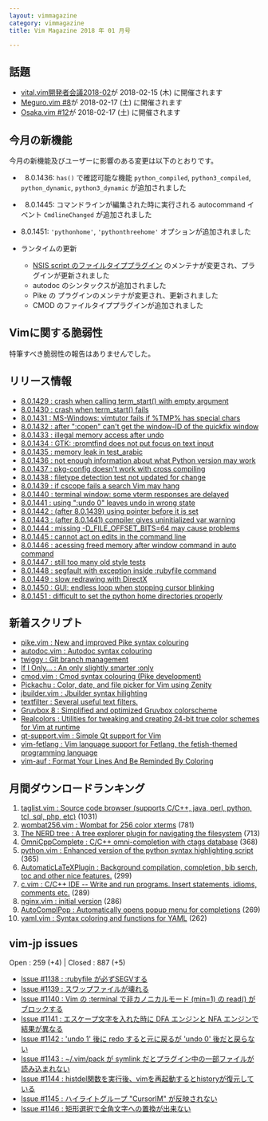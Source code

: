 ```yaml
---
layout: vimmagazine
category: vimmagazine
title: Vim Magazine 2018 年 01 月号

---
```

## 話題

*   [vital.vim開発者会議2018-02](https://fablicvim.connpass.com/event/74842/)が 2018-02-15 (木) に開催されます
*   [Meguro.vim #8](https://megurovim.connpass.com/event/76881/)が 2018-02-17 (土) に開催されます
*   [Osaka.vim #12](https://osaka-vim.connpass.com/event/77504/)が 2018-02-17 (土) に開催されます

## 今月の新機能

今月の新機能及びユーザーに影響のある変更は以下のとおりです。

*   8.0.1436: `has()` で確認可能な機能 `python_compiled`, `python3_compiled`, `python_dynamic`, `python3_dynamic` が追加されました
*   8.0.1445: コマンドラインが編集された時に実行される autocommand イベント `CmdlineChanged` が追加されました
*   8.0.1451: `'pythonhome'`, `'pythonthreehome'` オプションが追加されました

*   ランタイムの更新
    *   [NSIS script のファイルタイププラグイン](https://github.com/k-takata/vim-nsis) のメンテナが変更され、プラグインが更新されました
    *   autodoc のシンタックスが追加されました
    *   Pike の プラグインのメンテナが変更され、更新されました
    *   CMOD のファイルタイププラグインが追加されました

## Vimに関する脆弱性

特筆すべき脆弱性の報告はありませんでした。

## リリース情報

- [8.0.1429 : crash when calling term&#x5f;start() with empty argument](https://github.com/vim/vim/commit/ede35bbbd05306097bf3f4d603f2248ed1f4c5f1)
- [8.0.1430 : crash when term&#x5f;start() fails](https://github.com/vim/vim/commit/4aad53c36998c77ee119c6a46d002460876c2cbb)
- [8.0.1431 : MS-Windows: vimtutor fails if %TMP% has special chars](https://github.com/vim/vim/commit/0cbcd949e15ad95171e5b33881d3a30f17073dda)
- [8.0.1432 : after ":copen" can't get the window-ID of the quickfix window](https://github.com/vim/vim/commit/2ec364e94dbc080ccdf6c5dfc6f1653b5b7ded64)
- [8.0.1433 : illegal memory access after undo](https://github.com/vim/vim/commit/95dbcbea6d85a5b79d9617ab3863458fdf0217a0)
- [8.0.1434 : GTK: :promtfind does not put focus on text input](https://github.com/vim/vim/commit/d7823d5b7c32f73ca720373ea9c16b1b47f086df)
- [8.0.1435 : memory leak in test&#x5f;arabic](https://github.com/vim/vim/commit/501383236d203bacad758e82e47a07b877a3b63b)
- [8.0.1436 : not enough information about what Python version may work](https://github.com/vim/vim/commit/84b242c369a22b581c43de9de0152f0baedd71ab)
- [8.0.1437 : pkg-config doesn't work with cross compiling](https://github.com/vim/vim/commit/d6d304298a6b9842164a53e7be386d55d18ce79f)
- [8.0.1438 : filetype detection test not updated for change](https://github.com/vim/vim/commit/0479e910c423d71e2b96bc721feffad5808e767a)
- [8.0.1439 : if cscope fails a search Vim may hang](https://github.com/vim/vim/commit/1274d33493efb6250470a37b9f4432bb31e87d64)
- [8.0.1440 : terminal window: some vterm responses are delayed](https://github.com/vim/vim/commit/b50773c6df0bc2c9c2ab1afecc78083abc606de0)
- [8.0.1441 : using ":undo 0" leaves undo in wrong state](https://github.com/vim/vim/commit/ce46d934af35d0f774be7f996001db03cf0b894a)
- [8.0.1442 : (after 8.0.1439) using pointer before it is set](https://github.com/vim/vim/commit/a172b63ab8661019dba61285a738c8b6b55a33aa)
- [8.0.1443 : (after 8.0.1441) compiler gives uninitialized var warning](https://github.com/vim/vim/commit/059fd01021779ee369c1e55557275f6c349fda9e)
- [8.0.1444 : missing -D&#x5f;FILE&#x5f;OFFSET&#x5f;BITS=64 may cause problems](https://github.com/vim/vim/commit/ec0557f08b2660118eaedb94471e5ab0f87cf2a3)
- [8.0.1445 : cannot act on edits in the command line](https://github.com/vim/vim/commit/153b704e20f9c269450a7d3ea8cafcf942579ab7)
- [8.0.1446 : acessing freed memory after window command in auto command](https://github.com/vim/vim/commit/6f361c991221e96d5068c77b854967d997b1529b)
- [8.0.1447 : still too many old style tests](https://github.com/vim/vim/commit/cada78975eebc47f9b12de1a471639b5afd9ad2f)
- [8.0.1448 : segfault with exception inside :rubyfile command](https://github.com/vim/vim/commit/37badc898b8d167e11553b6d05908ffd35928a6e)
- [8.0.1449 : slow redrawing with DirectX](https://github.com/vim/vim/commit/a338adcf222b6a24e26ea5ae6a2ad27f914acb38)
- [8.0.1450 : GUI: endless loop when stopping cursor blinking](https://github.com/vim/vim/commit/1dd45fb4f3371f0256653b2186c8b4b3d26b3f41)
- [8.0.1451 : difficult to set the python home directories properly](https://github.com/vim/vim/commit/94073167e3aa8cbe18380e93a2fc8e8165438cc8)

## 新着スクリプト

- [pike.vim : New and improved Pike syntax colouring](https://vim.sourceforge.io/scripts/script.php?script_id=5640)
- [autodoc.vim : Autodoc syntax colouring](https://vim.sourceforge.io/scripts/script.php?script_id=5641)
- [twiggy : Git branch management](https://vim.sourceforge.io/scripts/script.php?script_id=5643)
- [If I Only... : An only slightly smarter :only](https://vim.sourceforge.io/scripts/script.php?script_id=5644)
- [cmod.vim : Cmod syntax colouring (Pike development)](https://vim.sourceforge.io/scripts/script.php?script_id=5645)
- [Pickachu : Color, date, and file picker for Vim using Zenity](https://vim.sourceforge.io/scripts/script.php?script_id=5646)
- [jbuilder.vim : Jbuilder syntax hilighting](https://vim.sourceforge.io/scripts/script.php?script_id=5647)
- [textfilter : Several useful text filters.](https://vim.sourceforge.io/scripts/script.php?script_id=5648)
- [Gruvbox 8 : Simplified and optimized Gruvbox colorscheme](https://vim.sourceforge.io/scripts/script.php?script_id=5649)
- [Realcolors : Utilities for tweaking and creating 24-bit true color schemes for Vim at runtime](https://vim.sourceforge.io/scripts/script.php?script_id=5650)
- [qt-support.vim : Simple Qt support for Vim](https://vim.sourceforge.io/scripts/script.php?script_id=5651)
- [vim-fetlang : Vim language support for Fetlang, the fetish-themed programming language](https://vim.sourceforge.io/scripts/script.php?script_id=5652)
- [vim-auf : Format Your Lines And Be Reminded By Coloring](https://vim.sourceforge.io/scripts/script.php?script_id=5653)

## 月間ダウンロードランキング

1. [taglist.vim : Source code browser (supports C/C++, java, perl, python, tcl, sql, php, etc)](https://vim.sourceforge.io/scripts/script.php?script_id=273) (1031)
2. [wombat256.vim : Wombat for 256 color xterms](https://vim.sourceforge.io/scripts/script.php?script_id=2465) (781)
3. [The NERD tree : A tree explorer plugin for navigating the filesystem](https://vim.sourceforge.io/scripts/script.php?script_id=1658) (713)
4. [OmniCppComplete : C/C++ omni-completion with ctags database](https://vim.sourceforge.io/scripts/script.php?script_id=1520) (368)
5. [python.vim : Enhanced version of the python syntax highlighting script](https://vim.sourceforge.io/scripts/script.php?script_id=790) (365)
6. [AutomaticLaTeXPlugin : Background compilation, completion, bib serch, toc and other nice features.](https://vim.sourceforge.io/scripts/script.php?script_id=2945) (299)
7. [c.vim : C/C++ IDE -- Write and run programs. Insert statements, idioms, comments etc.](https://vim.sourceforge.io/scripts/script.php?script_id=213) (289)
8. [nginx.vim : initial version](https://vim.sourceforge.io/scripts/script.php?script_id=1886) (286)
9. [AutoComplPop : Automatically opens popup menu for completions](https://vim.sourceforge.io/scripts/script.php?script_id=1879) (269)
10. [yaml.vim : Syntax coloring and functions for YAML](https://vim.sourceforge.io/scripts/script.php?script_id=739) (262)

## vim-jp issues

Open : 259 (+4) | Closed : 887 (+5)

- [Issue #1138 : :rubyfile が必ずSEGVする](https://github.com/vim-jp/issues/issues/1138)
- [Issue #1139 : スワップファイルが壊れる](https://github.com/vim-jp/issues/issues/1139)
- [Issue #1140 : Vim の :terminal で非カノニカルモード (min=1) の read() がブロックする](https://github.com/vim-jp/issues/issues/1140)
- [Issue #1141 : エスケープ文字を入れた時に DFA エンジンと NFA エンジンで結果が異なる](https://github.com/vim-jp/issues/issues/1141)
- [Issue #1142 : 'undo 1' 後に redo すると元に戻るが 'undo 0' 後だと戻らない](https://github.com/vim-jp/issues/issues/1142)
- [Issue #1143 : ~/.vim/pack が symlink だとプラグイン中の一部ファイルが読み込まれない](https://github.com/vim-jp/issues/issues/1143)
- [Issue #1144 : histdel関数を実行後、vimを再起動するとhistoryが復元している](https://github.com/vim-jp/issues/issues/1144)
- [Issue #1145 : ハイライトグループ "CursorIM" が反映されない](https://github.com/vim-jp/issues/issues/1145)
- [Issue #1146 : 矩形選択で全角文字への置換が出来ない](https://github.com/vim-jp/issues/issues/1146)
